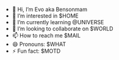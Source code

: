 - 👋 Hi, I’m Evo aka Bensonmam
- 👀 I’m interested in $HOME
- 🌱 I’m currently learning @UNIVERSE
- 💞️ I’m looking to collaborate on $WORLD
- 📫 How to reach me $MAIL
- 😄 Pronouns: $WHAT
- ⚡ Fun fact: $MOTD

<!---
Bensonmam/Bensonmam is a ✨ special ✨ repository because its `README.md` (this file) appears on your GitHub profile.
You can click the Preview link to take a look at your changes.
--->
